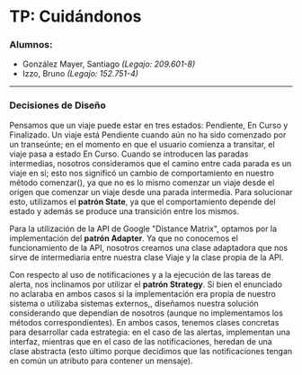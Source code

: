 # TP: Cuidándonos

### Alumnos:

- González Mayer, Santiago *(Legajo: 209.601-8)*
- Izzo, Bruno *(Legajo: 152.751-4)*

<hr>

###  Decisiones de Diseño

Pensamos que un viaje puede estar en tres estados: Pendiente, En Curso y Finalizado. Un viaje está Pendiente cuando aún no ha sido comenzado por un transeúnte; en el momento en que el usuario comienza a transitar, el viaje pasa a estado En Curso.
Cuando se introducen las paradas intermedias, nosotros consideramos que el camino entre cada parada es un viaje en sí; esto nos significó un cambio de comportamiento en nuestro método comenzar(), ya que no es lo mismo comenzar un viaje desde el origen que comenzar un viaje desde una parada intermedia. Para solucionar esto, utilizamos el **patrón State**, ya que el comportamiento depende del estado y además se produce una transición entre los mismos.

Para la utilización de la API de Google "Distance Matrix", optamos por la implementación del **patrón Adapter**. Ya que no conocemos el funcionamiento de la API, nosotros creamos una clase adaptadora que nos sirve de intermediaria entre nuestra clase Viaje y la clase propia de la API.

Con respecto al uso de notificaciones y a la ejecución de las tareas de alerta, nos inclinamos por utilizar el **patrón Strategy**. Si bien el enunciado no aclaraba en ambos casos si la implementación era propia de nuestro sistema o utilizaba sistemas externos,, diseñamos nuestra solución considerando que dependían de nosotros (aunque no implementamos los métodos correspondientes).  En ambos casos, tenemos clases concretas para desarrollar cada estrategia: en el caso de las alertas, implementan una interfaz, mientras que en el caso de las notificaciones, heredan de una clase abstracta (esto último porque decidimos que las notificaciones tengan en común un atributo para contener un mensaje).